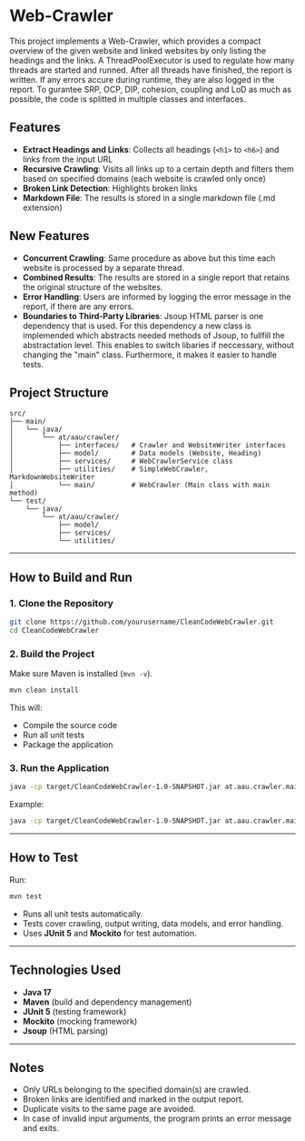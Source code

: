 # Web-Crawler

This project implements a Web-Crawler, which provides a compact overview of the given website and linked websites by only listing the headings and the links. A ThreadPoolExecutor is used to regulate how many threads are started and runned. After all threads have finished, the report is written. If any errors accure during runtime, they are also logged in the report. 
To gurantee SRP, OCP, DIP, cohesion, coupling and LoD as much as possible, the code is splitted in multiple classes and interfaces.  

## Features
- **Extract Headings and Links**: Collects all headings (`<h1>` to `<h6>`) and links from the input URL
- **Recursive Crawling**: Visits all links up to a certain depth and filters them based on specified domains (each website is crawled only once)
- **Broken Link Detection**: Highlights broken links
- **Markdown File**: The results is stored in a single markdown file (.md extension)
  
## New Features
- **Concurrent Crawling**: Same procedure as above but this time each website is processed by a separate thread.
- **Combined Results**: The results are stored in a single report that retains the original structure of the websites.
- **Error Handling**: Users are informed by logging the error message in the report, if there are any errors.
- **Boundaries to Third-Party Libraries**: Jsoup HTML parser is one dependency that is used. For this dependency a new class is implemended which abstracts needed methods of Jsoup, to fullfill the abstractation level. This enables to switch libaries if neccessary, without changing the "main" class. Furthermore, it makes it easier to handle tests.

## Project Structure

```
src/
├── main/
│   └── java/
│       └── at/aau/crawler/
│           ├── interfaces/   # Crawler and WebsiteWriter interfaces
│           ├── model/        # Data models (Website, Heading)
│           ├── services/     # WebCrawlerService class
│           ├── utilities/    # SimpleWebCrawler, MarkdownWebsiteWriter
│           └── main/         # WebCrawler (Main class with main method)
└── test/
    └── java/
        └── at/aau/crawler/
            ├── model/
            ├── services/
            └── utilities/
```

---

## How to Build and Run

### 1. Clone the Repository

```bash
git clone https://github.com/yourusername/CleanCodeWebCrawler.git
cd CleanCodeWebCrawler
```

### 2. Build the Project

Make sure Maven is installed (`mvn -v`).

```bash
mvn clean install
```

This will:
- Compile the source code
- Run all unit tests
- Package the application

### 3. Run the Application

```bash
java -cp target/CleanCodeWebCrawler-1.0-SNAPSHOT.jar at.aau.crawler.main.WebCrawler <URL> <depth> <domain1,domain2,...>
```

Example:

```bash
java -cp target/CleanCodeWebCrawler-1.0-SNAPSHOT.jar at.aau.crawler.main.WebCrawler https://example.com 2 example.com
```

---

## How to Test

Run:

```bash
mvn test
```

- Runs all unit tests automatically.
- Tests cover crawling, output writing, data models, and error handling.
- Uses **JUnit 5** and **Mockito** for test automation.

---

## Technologies Used

- **Java 17**
- **Maven** (build and dependency management)
- **JUnit 5** (testing framework)
- **Mockito** (mocking framework)
- **Jsoup** (HTML parsing)

---

## Notes

- Only URLs belonging to the specified domain(s) are crawled.
- Broken links are identified and marked in the output report.
- Duplicate visits to the same page are avoided.
- In case of invalid input arguments, the program prints an error message and exits.
